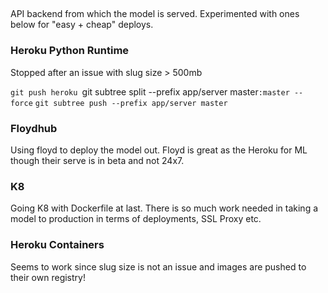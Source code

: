 ##

API backend from which the model is served. Experimented with ones below for "easy + cheap" deploys.

### Heroku Python Runtime

Stopped after an issue with slug size > 500mb

`git push heroku `git subtree split --prefix app/server master`:master --force`
`git subtree push --prefix app/server master`

### Floydhub

Using floyd to deploy the model out. Floyd is great as the Heroku for ML though their serve is in beta and not 24x7.

### K8

Going K8 with Dockerfile at last. There is so much work needed in taking a model to production in terms of deployments, SSL Proxy etc. 

### Heroku Containers

Seems to work since slug size is not an issue and images are pushed to their own registry!

